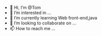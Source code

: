 - 👋 Hi, I’m @Tom
- 👀 I’m interested in ...
- 🌱 I’m currently learning Web front-end,java
- 💞️ I’m looking to collaborate on ...
- 📫 How to reach me ...

<!---
zedao-y/zedao-y is a ✨ special ✨ repository because its `README.md` (this file) appears on your GitHub profile.
You can click the Preview link to take a look at your changes.
--->

